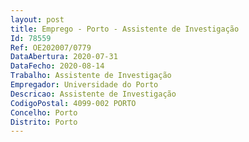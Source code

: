 ```yaml
--- 
layout: post
title: Emprego - Porto - Assistente de Investigação
Id: 78559
Ref: OE202007/0779
DataAbertura: 2020-07-31
DataFecho: 2020-08-14
Trabalho: Assistente de Investigação
Empregador: Universidade do Porto
Descricao: Assistente de Investigação
CodigoPostal: 4099-002 PORTO
Concelho: Porto
Distrito: Porto
--- 
```

